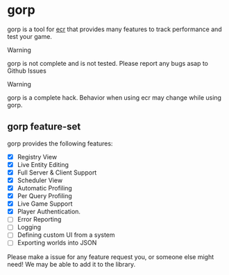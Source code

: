 # gorp

gorp is a tool for [ecr](https://www.github.com/centau/ecr) that provides many features to track performance and test your game.

> [!WARNING]
> gorp is not complete and is not tested. Please report any bugs asap to Github Issues

> [!WARNING]
> gorp is a complete hack. Behavior when using ecr may change while using gorp.

## gorp feature-set

gorp provides the following features:

-   [x] Registry View
-   [x] Live Entity Editing
-   [x] Full Server & Client Support
-   [x] Scheduler View
-   [x] Automatic Profiling
-   [x] Per Query Profiling
-   [x] Live Game Support
-   [x] Player Authentication.
-   [ ] Error Reporting
-   [ ] Logging
-   [ ] Defining custom UI from a system
-   [ ] Exporting worlds into JSON

Please make a issue for any feature request you, or someone else might need! We may be able to add it to the library.

